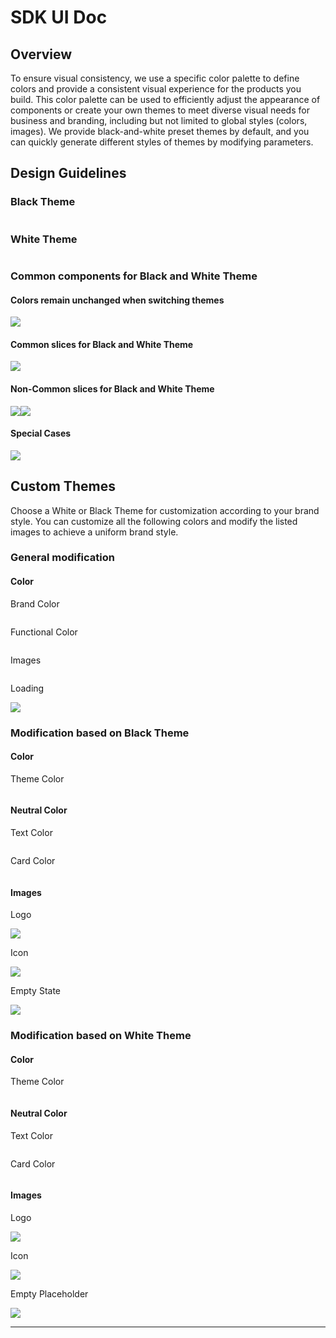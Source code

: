 # SDK UI Doc

## Overview&#x20;

To ensure visual consistency, we use a specific color palette to define colors and provide a consistent visual experience for the products you build. This color palette can be used to efficiently adjust the appearance of components or create your own themes to meet diverse visual needs for business and branding, including but not limited to global styles (colors, images). We provide black-and-white preset themes by default, and you can quickly generate different styles of themes by modifying parameters.

## Design Guidelines <a href="#qag33" id="qag33"></a>

### Black Theme <a href="#ogiyn" id="ogiyn"></a>

<figure><img src=".gitbook/assets/02-颜色规范-黑色主题.png" alt=""><figcaption></figcaption></figure>

### White Theme <a href="#igpxl" id="igpxl"></a>

<figure><img src=".gitbook/assets/01-颜色规范-白色主题.png" alt=""><figcaption></figcaption></figure>

### Common components for Black and White Theme&#x20;

#### Colors remain unchanged when switching themes

![](.gitbook/assets/03-黑白主题通用组件.png)

#### Common slices for Black and White Theme

![](.gitbook/assets/04-黑白主题通用切图.png)

#### Non-Common slices for Black and White Theme <a href="#kvvht" id="kvvht"></a>

![](.gitbook/assets/05-不通用切图-黑.png)![](.gitbook/assets/06-不通用切图-白.png)

#### Special Cases <a href="#e3whi" id="e3whi"></a>

![](.gitbook/assets/07-有区分需要单独写黑白文字色.png)

## Custom Themes <a href="#zhbd0" id="zhbd0"></a>

Choose a White or Black Theme for customization according to your brand style. You can customize all the following colors and modify the listed images to achieve a uniform brand style.

### General modification <a href="#jy556" id="jy556"></a>

#### **Color**

Brand Color

<figure><img src=".gitbook/assets/01-通用修改-品牌色.png" alt=""><figcaption></figcaption></figure>

Functional Color

<figure><img src=".gitbook/assets/02-通用修改-功能色.png" alt=""><figcaption></figcaption></figure>

Images

<figure><img src=".gitbook/assets/03-通用修改-图片.png" alt=""><figcaption></figcaption></figure>

Loading

![](.gitbook/assets/04-通用修改-loading.png)

### Modification based on Black Theme <a href="#ttldo" id="ttldo"></a>

#### **Color**

Theme Color

<figure><img src=".gitbook/assets/01-基于黑色主题修改-主题色.png" alt=""><figcaption></figcaption></figure>

#### **Neutral Color**

Text Color

<figure><img src=".gitbook/assets/02-基于黑色主题修改-文字色.png" alt=""><figcaption></figcaption></figure>

Card Color

<figure><img src=".gitbook/assets/03-基于黑色主题修改-卡片色.png" alt=""><figcaption></figcaption></figure>

#### **Images**

Logo

![](.gitbook/assets/04-基于黑色主题修改-logo.png)

Icon

![](.gitbook/assets/05-基于黑色主题修改-icon.png)

Empty State

![](.gitbook/assets/06-基于黑色主题修改-空状态.png)

### Modification based on White Theme <a href="#aiaro" id="aiaro"></a>

#### **Color**

Theme Color

<figure><img src=".gitbook/assets/01-基于白色主题修改-主题色.png" alt=""><figcaption></figcaption></figure>

#### **Neutral Color**

Text Color

<figure><img src=".gitbook/assets/02-基于白色主题修改-文字色 (1).png" alt=""><figcaption></figcaption></figure>

Card Color

<figure><img src=".gitbook/assets/03-基于白色主题修改-卡片色.png" alt=""><figcaption></figcaption></figure>

#### **Images**

Logo

![](.gitbook/assets/04-基于白色主题修改-logo.png)

Icon

![](<.gitbook/assets/05-基于白色主题修改-icon (1).png>)

Empty Placeholder

![](<.gitbook/assets/06-基于白色主题修改-空状态 (1).png>)

****

